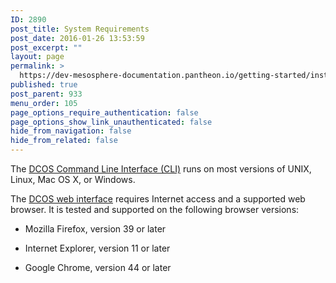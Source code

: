 ```yaml
---
ID: 2890
post_title: System Requirements
post_date: 2016-01-26 13:53:59
post_excerpt: ""
layout: page
permalink: >
  https://dev-mesosphere-documentation.pantheon.io/getting-started/installing/system-requirements/
published: true
post_parent: 933
menu_order: 105
page_options_require_authentication: false
page_options_show_link_unauthenticated: false
hide_from_navigation: false
hide_from_related: false
---
```

The [DCOS Command Line Interface (CLI)][1] runs on most versions of UNIX, Linux, Mac OS X, or Windows.

The [DCOS web interface][2] requires Internet access and a supported web browser. It is tested and supported on the following browser versions:

*   Mozilla Firefox, version 39 or later

*   Internet Explorer, version 11 or later

*   Google Chrome, version 44 or later

<!-- *   Apple Safari, version 8 or later -->

 [1]: ../administration/introcli/
 [2]: ../administration/webinterface/
